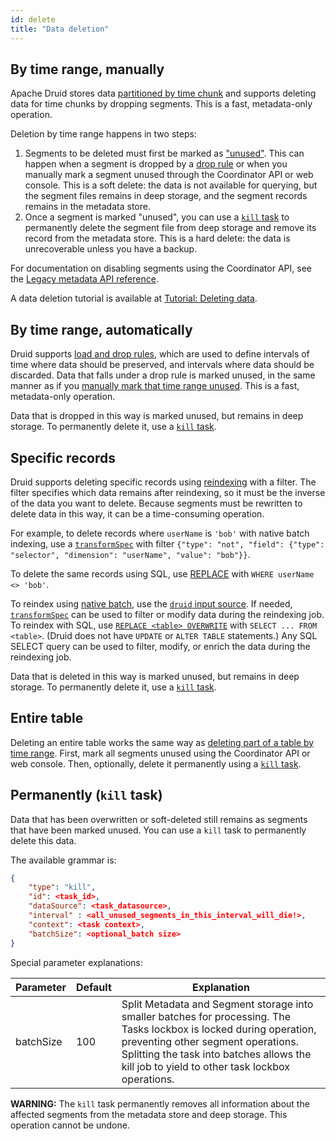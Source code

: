 ```yaml
---
id: delete
title: "Data deletion"
---
```


<!--
  ~ Licensed to the Apache Software Foundation (ASF) under one
  ~ or more contributor license agreements.  See the NOTICE file
  ~ distributed with this work for additional information
  ~ regarding copyright ownership.  The ASF licenses this file
  ~ to you under the Apache License, Version 2.0 (the
  ~ "License"); you may not use this file except in compliance
  ~ with the License.  You may obtain a copy of the License at
  ~
  ~   http://www.apache.org/licenses/LICENSE-2.0
  ~
  ~ Unless required by applicable law or agreed to in writing,
  ~ software distributed under the License is distributed on an
  ~ "AS IS" BASIS, WITHOUT WARRANTIES OR CONDITIONS OF ANY
  ~ KIND, either express or implied.  See the License for the
  ~ specific language governing permissions and limitations
  ~ under the License.
  -->

## By time range, manually

Apache Druid stores data [partitioned by time chunk](../design/architecture.md#datasources-and-segments) and supports
deleting data for time chunks by dropping segments. This is a fast, metadata-only operation.

Deletion by time range happens in two steps:

1. Segments to be deleted must first be marked as ["unused"](../design/architecture.md#segment-lifecycle). This can
   happen when a segment is dropped by a [drop rule](../operations/rule-configuration.md) or when you manually mark a
   segment unused through the Coordinator API or web console. This is a soft delete: the data is not available for
   querying, but the segment files remains in deep storage, and the segment records remains in the metadata store.
2. Once a segment is marked "unused", you can use a [`kill` task](#kill-task) to permanently delete the segment file from
   deep storage and remove its record from the metadata store. This is a hard delete: the data is unrecoverable unless
   you have a backup.

For documentation on disabling segments using the Coordinator API, see the
[Legacy metadata API reference](../api-reference/legacy-metadata-api.md#datasources).

A data deletion tutorial is available at [Tutorial: Deleting data](../tutorials/tutorial-delete-data.md).

## By time range, automatically

Druid supports [load and drop rules](../operations/rule-configuration.md), which are used to define intervals of time
where data should be preserved, and intervals where data should be discarded. Data that falls under a drop rule is
marked unused, in the same manner as if you [manually mark that time range unused](#by-time-range-manually). This is a
fast, metadata-only operation.

Data that is dropped in this way is marked unused, but remains in deep storage. To permanently delete it, use a
[`kill` task](#kill-task).

## Specific records

Druid supports deleting specific records using [reindexing](update.md#reindex) with a filter. The filter specifies which
data remains after reindexing, so it must be the inverse of the data you want to delete. Because segments must be
rewritten to delete data in this way, it can be a time-consuming operation.

For example, to delete records where `userName` is `'bob'` with native batch indexing, use a
[`transformSpec`](../ingestion/ingestion-spec.md#transformspec) with filter `{"type": "not", "field": {"type":
"selector", "dimension": "userName", "value": "bob"}}`.

To delete the same records using SQL, use [REPLACE](../multi-stage-query/concepts.md#replace) with `WHERE userName <> 'bob'`.

To reindex using [native batch](../ingestion/native-batch.md), use the [`druid` input
source](../ingestion/input-sources.md#druid-input-source). If needed,
[`transformSpec`](../ingestion/ingestion-spec.md#transformspec) can be used to filter or modify data during the
reindexing job. To reindex with SQL, use [`REPLACE <table> OVERWRITE`](../multi-stage-query/reference.md#replace)
with `SELECT ... FROM <table>`. (Druid does not have `UPDATE` or `ALTER TABLE` statements.) Any SQL SELECT query can be
used to filter, modify, or enrich the data during the reindexing job.

Data that is deleted in this way is marked unused, but remains in deep storage. To permanently delete it, use a [`kill`
task](#kill-task).

## Entire table

Deleting an entire table works the same way as [deleting part of a table by time range](#by-time-range-manually). First,
mark all segments unused using the Coordinator API or web console. Then, optionally, delete it permanently using a
[`kill` task](#kill-task).

<a name="kill-task"></a>

## Permanently (`kill` task)

Data that has been overwritten or soft-deleted still remains as segments that have been marked unused. You can use a
`kill` task to permanently delete this data.

The available grammar is:

```json
{
    "type": "kill",
    "id": <task_id>,
    "dataSource": <task_datasource>,
    "interval" : <all_unused_segments_in_this_interval_will_die!>,
    "context": <task context>,
    "batchSize": <optional_batch size>
}
```

Special parameter explanations:

| Parameter    |Default| Explanation                                                                                            |
|--------------|-------|--------------------------------------------------------------------------------------------------------|
| batchSize    |100    | Split Metadata and Segment storage into smaller batches for processing. The Tasks lockbox is locked during operation, preventing other segment operations. Splitting the task into batches allows the kill job to yield to other task lockbox operations.|

**WARNING:** The `kill` task permanently removes all information about the affected segments from the metadata store and
deep storage. This operation cannot be undone.


